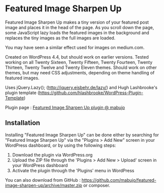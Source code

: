 # Featured Image Sharpen Up

Featured Image Sharpen Up makes a tiny version of your featured post image and places it in the head of the page.
As you scroll down the page, some JavaScript lazy loads the featured images in the background and replaces the tiny images as the full images are loaded.

You may have seen a similar effect used for images on medium.com.

Created on WordPress 4.4, but should work on earlier versions.
Tested working on all Twenty Sixteen, Twenty Fifteen, Twenty Fourteen, Twenty Thirteen, Twenty Twelve and Twenty Eleven themes. Should work on other themes, but may need CSS adjustments, depending on theme handling of featured images.

Uses jQuery.Lazy(); (http://jquery.eisbehr.de/lazy/) and Hugh Lashbrooke's plugin template (https://github.com/hlashbrooke/WordPress-Plugin-Template)

Plugin page : [Featured Image Sharpen Up plugin @ mabujo](https://mabujo.com/)

## Installation

Installing "Featured Image Sharpen Up" can be done either by searching for "Featured Image Sharpen Up" via the "Plugins > Add New" screen in your WordPress dashboard, or by using the following steps:

1. Download the plugin via WordPress.org
2. Upload the ZIP file through the 'Plugins > Add New > Upload' screen in your WordPress dashboard
3. Activate the plugin through the 'Plugins' menu in WordPress

You can also download from GitHub : https://github.com/mabujo/featured-image-sharpen-up/archive/master.zip or composer.